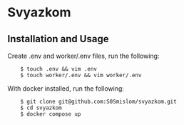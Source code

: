 # Svyazkom

## Installation and Usage

Create .env and worker/.env files, run the following:

```
    $ touch .env && vim .env
    $ touch worker/.env && vim worker/.env
```



With docker installed, run the following:

```
    $ git clone git@github.com:S0Smislom/svyazkom.git
    $ cd svyazkom
    $ docker compose up
```
